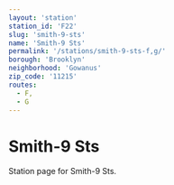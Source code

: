 ```yaml
---
layout: 'station'
station_id: 'F22'
slug: 'smith-9-sts'
name: 'Smith-9 Sts'
permalink: '/stations/smith-9-sts-f,g/'
borough: 'Brooklyn'
neighborhood: 'Gowanus'
zip_code: '11215'
routes:
  - F,
  - G
---
```

# Smith-9 Sts

Station page for Smith-9 Sts.
